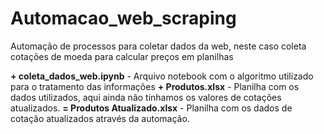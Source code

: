 # Automacao_web_scraping
Automação de processos para coletar dados da web, neste caso coleta cotações de moeda para calcular preços em planilhas

**+ coleta_dados_web.ipynb** - Arquivo notebook com o algoritmo utilizado para o tratamento das informações
**+ Produtos.xlsx** - Planilha com os dados utilizados, aqui ainda não tinhamos os valores de cotações atualizados.
**= Produtos Atualizado.xlsx** - Planilha com os dados de cotação atualizados através da automação.
